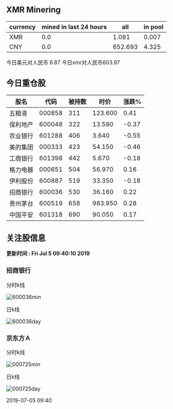 ## XMR Minering

|currency|mined in last 24 hours|all|in pool|
|---|---|---|---|
|XMR|0.0|1.081|0.007|
|CNY|0.0|652.693|4.325|

今日美元对人民币 6.87	今日xmr对人民币603.97


## 今日重仓股 

|股名|代码|被持数|时价|涨跌%|
|---|---|---|---|---|
|五粮液|000858|311|123.600|0.41|
|保利地产|600048|322|13.590|-0.37|
|农业银行|601288|406|3.640|-0.55|
|美的集团|000333|423|54.150|-0.46|
|工商银行|601398|442|5.670|-0.18|
|格力电器|000651|504|56.970|0.16|
|伊利股份|600887|519|33.350|-0.18|
|招商银行|600036|530|36.160|0.22|
|贵州茅台|600519|658|983.950|0.28|
|中国平安|601318|690|90.050|0.17|

## 关注股信息
**更新时间 : Fri Jul  5 09:40:10 2019**
### 招商银行 
分时k线

![600036min](http://image.sinajs.cn/newchart/min/n/sh600036.gif)

日k线

![600036day](http://image.sinajs.cn/newchart/daily/n/sh600036.gif)

### 京东方Ａ 
分时k线

![000725min](http://image.sinajs.cn/newchart/min/n/sz000725.gif)

日k线

![000725day](http://image.sinajs.cn/newchart/daily/n/sz000725.gif)

2019-07-05 09:40